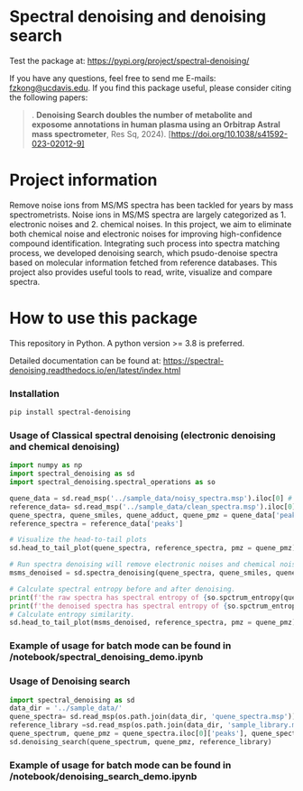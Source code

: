 # Spectral denoising and denoising search

Test the package at: https://pypi.org/project/spectral-denoising/


If you have any questions, feel free to send me E-mails: fzkong@ucdavis.edu. If you find this package useful, please consider citing the following papers:

> . **Denoising Search doubles the number of metabolite and exposome annotations in human plasma using an Orbitrap Astral mass spectrometer**, Res Sq, 2024). [https://doi.org/10.1038/s41592-023-02012-9]


# Project information

Remove noise ions from MS/MS spectra has been tackled for years by mass spectrometrists. Noise ions in MS/MS spectra are largely categorized as 1. electronic noises and 2. chemical noises. 
In this project, we aim to eliminate both chemical noise and electronic noises for improving high-confidence compound identification. 
Integrating such process into spectra matching process, we developed denoising search, which psudo-denoise spectra based on molecular information fetched from reference databases.
This project also provides useful tools to read, write, visualize and compare spectra.

# How to use this package

This repository in Python. A python version >= 3.8 is preferred. 

Detailed documentation can be found at: https://spectral-denoising.readthedocs.io/en/latest/index.html

### Installation

```bash
pip install spectral-denoising
```

### Usage of Classical spectral denoising (electronic denoising and chemical denoising)

```python
import numpy as np
import spectral_denoising as sd
import spectral_denoising.spectral_operations as so

quene_data = sd.read_msp('../sample_data/noisy_spectra.msp').iloc[0] # just use the first spectra
reference_data= sd.read_msp('../sample_data/clean_spectra.msp').iloc[0] 
quene_spectra, quene_smiles, quene_adduct, quene_pmz = quene_data['peaks'], quene_data['smiles'], quene_data['adduct'], quene_data['precursor_mz']
reference_spectra = reference_data['peaks']

# Visualize the head-to-tail plots
sd.head_to_tail_plot(quene_spectra, reference_spectra, pmz = quene_pmz)

# Run spectra denoising will remove electronic noises and chemical noises.
msms_denoised = sd.spectra_denoising(quene_spectra, quene_smiles, quene_adduct) #denoise the spectrum based on the smiles/adduct information

# Calculate spectral entropy before and after denoising.
print(f'the raw spectra has spectral entropy of {so.spctrum_entropy(quene_spectra):.2f}')
print(f'the denoised spectra has spectral entropy of {so.spctrum_entropy(msms_denoised):.2f}')
# Calculate entropy similarity.
sd.head_to_tail_plot(msms_denoised, reference_spectra, pmz = quene_pmz)
```
### Example of usage for batch mode can be found in /notebook/spectral_denoising_demo.ipynb


### Usage of Denoising search

```python
import spectral_denoising as sd
data_dir = '../sample_data/'
quene_spectra= sd.read_msp(os.path.join(data_dir, 'quene_spectra.msp'))
reference_library =sd.read_msp(os.path.join(data_dir, 'sample_library.msp'))
quene_spectrum, quene_pmz = quene_spectra.iloc[0]['peaks'], quene_spectra.iloc[0]['precursor_mz']
sd.denoising_search(quene_spectrum, quene_pmz, reference_library)
```

### Example of usage for batch mode can be found in /notebook/denoising_search_demo.ipynb
